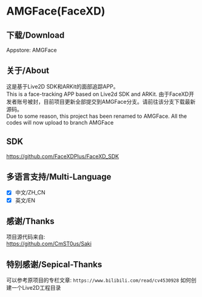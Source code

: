 # AMGFace(FaceXD)

## 下载/Download
Appstore: AMGFace

## 关于/About
这是基于Live2D SDK和ARKit的面部追踪APP。  
This is a face-tracking APP based on Live2d SDK and ARKit.
由于FaceXD开发者账号被封，目前项目更新全部提交到AMGFace分支。请前往该分支下载最新源码。  
Due to some reason, this project has been renamed to AMGFace. All the codes will now upload to branch AMGFace

## SDK
https://github.com/FaceXDPlus/FaceXD_SDK

## 多语言支持/Multi-Language
- [x] 中文/ZH_CN
- [x] 英文/EN

## 感谢/Thanks
项目源代码来自:  
https://github.com/CmST0us/Saki

## 特别感谢/Sepical-Thanks

可以参考原项目的专栏文章:
`https://www.bilibili.com/read/cv4530928`
如何创建一个Live2D工程目录
